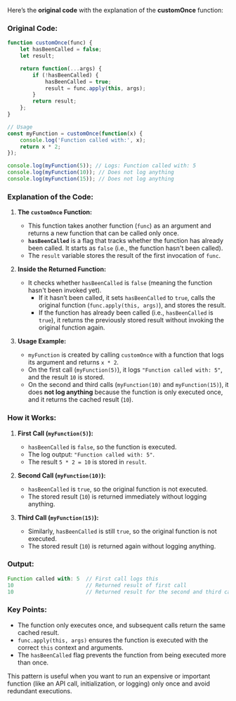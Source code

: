 Here’s the **original code** with the explanation of the **customOnce** function:

### **Original Code:**

```javascript
function customOnce(func) {
    let hasBeenCalled = false;
    let result;

    return function(...args) {
        if (!hasBeenCalled) {
            hasBeenCalled = true;
            result = func.apply(this, args);
        }
        return result;
    };
}

// Usage
const myFunction = customOnce(function(x) {
    console.log('Function called with:', x);
    return x * 2;
});

console.log(myFunction(5)); // Logs: Function called with: 5
console.log(myFunction(10)); // Does not log anything
console.log(myFunction(15)); // Does not log anything
```

### **Explanation of the Code:**

1. **The `customOnce` Function:**
   - This function takes another function (`func`) as an argument and returns a new function that can be called only once.
   - **`hasBeenCalled`** is a flag that tracks whether the function has already been called. It starts as `false` (i.e., the function hasn't been called).
   - The `result` variable stores the result of the first invocation of `func`.

2. **Inside the Returned Function:**
   - It checks whether `hasBeenCalled` is `false` (meaning the function hasn't been invoked yet).
     - If it hasn’t been called, it sets `hasBeenCalled` to `true`, calls the original function (`func.apply(this, args)`), and stores the result.
     - If the function has already been called (i.e., `hasBeenCalled` is `true`), it returns the previously stored result without invoking the original function again.

3. **Usage Example:**
   - `myFunction` is created by calling `customOnce` with a function that logs its argument and returns `x * 2`.
   - On the first call (`myFunction(5)`), it logs `"Function called with: 5"`, and the result `10` is stored.
   - On the second and third calls (`myFunction(10)` and `myFunction(15)`), it does **not log anything** because the function is only executed once, and it returns the cached result (`10`).

### **How it Works:**

1. **First Call (`myFunction(5)`):**
   - `hasBeenCalled` is `false`, so the function is executed.
   - The log output: `"Function called with: 5"`.
   - The result `5 * 2 = 10` is stored in `result`.

2. **Second Call (`myFunction(10)`):**
   - `hasBeenCalled` is `true`, so the original function is not executed.
   - The stored result (`10`) is returned immediately without logging anything.

3. **Third Call (`myFunction(15)`):**
   - Similarly, `hasBeenCalled` is still `true`, so the original function is not executed.
   - The stored result (`10`) is returned again without logging anything.

### **Output:**
```javascript
Function called with: 5  // First call logs this
10                       // Returned result of first call
10                       // Returned result for the second and third calls (cached)
```

### **Key Points:**
- The function only executes once, and subsequent calls return the same cached result.
- `func.apply(this, args)` ensures the function is executed with the correct `this` context and arguments.
- The `hasBeenCalled` flag prevents the function from being executed more than once.

This pattern is useful when you want to run an expensive or important function (like an API call, initialization, or logging) only once and avoid redundant executions.